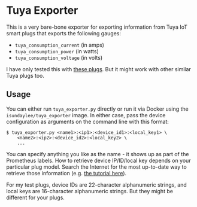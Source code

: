 # Tuya Exporter

This is a very bare-bone exporter for exporting information from Tuya IoT
smart plugs that exports the following gauges:

- `tuya_consumption_current` (in amps)
- `tuya_consumption_power` (in watts)
- `tuya_consumption_voltage` (in volts)

I have only tested this with [these
plugs](https://www.amazon.com/gp/product/B07CVPKD8Z/ref=ppx_yo_dt_b_search_asin_title?ie=UTF8&psc=1).
But it might work with other similar Tuya plugs too.

## Usage

You can either run `tuya_exporter.py` directly or run it via Docker using the
`isundaylee/tuya_exporter` image. In either case, pass the device
configuration as arguments on the command line with this format:

```
$ tuya_exporter.py <name1>:<ip1>:<device_id1>:<local_key1> \
    <name2>:<ip2>:<device_id2>:<local_key2> \
    ...
```

You can specify anything you like as the name - it shows up as part of the
Prometheus labels. How to retrieve device IP/ID/local key depends on your
particular plug model. Search the Internet for the most up-to-date way to
retrieve those information (e.g. [the tutorial
here](https://github.com/iRayanKhan/homebridge-tuya/wiki/Get-Local-Keys-for-your-devices)).

For my test plugs, device IDs are 22-character alphanumeric strings, and
local keys are 16-character alphanumeric strings. But they might be different
for your plugs.
